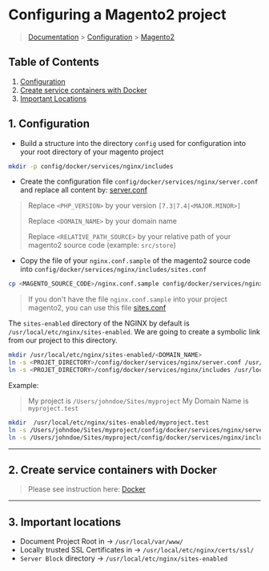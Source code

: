 # Configuring a Magento2 project

> [Documentation](./../../readme.md) > [Configuration](./../readme.md) > [Magento2](./magento2.md)

## Table of Contents
1. [Configuration](#markdown-header-configuration)
2. [Create service containers with Docker](#markdown-header-service-containers-docker)
3. [Important Locations](#markdown-header-important-locations)

## 1. Configuration

* Build a structure into the directory `config` used for configuration into your root directory of your magento project
```bash
mkdir -p config/docker/services/nginx/includes
```

* Create the configuration file `config/docker/services/nginx/server.conf` and replace all content by: [server.conf](./../../stubs/nginx/context/servers/magento2/server.conf)

> Replace `<PHP_VERSION>` by your version `[7.3|7.4|<MAJOR.MINOR>]`
>
> Replace `<DOMAIN_NAME>` by your domain name
>
> Replace `<RELATIVE_PATH_SOURCE>` by your relative path of your magento2 source code (example: `src/store`)


* Copy the file of your `nginx.conf.sample` of the magento2 source code into `config/docker/services/nginx/includes/sites.conf`
```bash
cp <MAGENTO_SOURCE_CODE>/nginx.conf.sample config/docker/services/nginx/includes/sites.conf
```

> If you don't have the file `nginx.conf.sample` into your project magento2, you can use this file [sites.conf](./../../stubs/nginx/context/servers/magento2/includes/sites.conf)

The `sites-enabled` directory of the NGINX by default is `/usr/local/etc/nginx/sites-enabled`.
We are going to create a symbolic link from our project to this directory.

```bash
mkdir /usr/local/etc/nginx/sites-enabled/<DOMAIN_NAME>
ln -s <PROJET_DIRECTORY>/config/docker/services/nginx/server.conf /usr/local/etc/nginx/sites-enabled/<DOMAIN_NAME>.conf
ln -s <PROJET_DIRECTORY>/config/docker/services/nginx/includes /usr/local/etc/nginx/sites-enabled/<DOMAIN_NAME>/
```

Example:
> My project is `/Users/johndoe/Sites/myproject`
> My Domain Name is `myproject.test`

```bash
mkdir  /usr/local/etc/nginx/sites-enabled/myproject.test
ln -s /Users/johndoe/Sites/myproject/config/docker/services/nginx/server.conf /usr/local/etc/nginx/sites-enabled/myproject.test.conf
ln -s /Users/johndoe/Sites/myproject/config/docker/services/nginx/includes /usr/local/etc/nginx/sites-enabled/myproject.test/
```

---

## 2. Create service containers with Docker

> Please see instruction here: [Docker](./../../installation/docker.md)

---

## 3. Important locations

* Document Project Root in -> `/usr/local/var/www/`
* Locally trusted SSL Certificates in -> `/usr/local/etc/nginx/certs/ssl/`
* `Server Block` directory -> `/usr/local/etc/nginx/sites-enabled`

